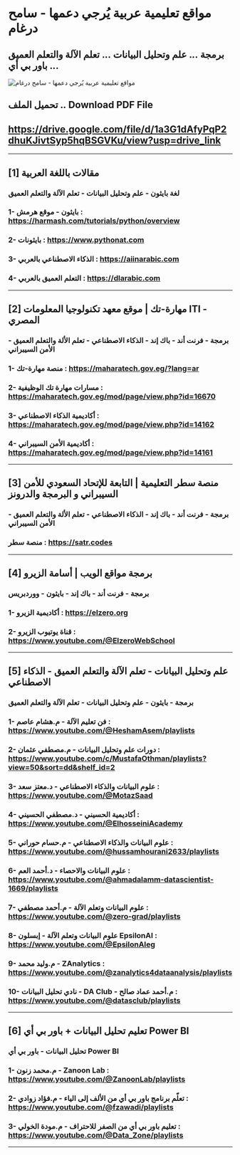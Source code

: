 # مواقع تعليمية عربية يُرجي دعمها - سامح درغام
## برمجة ... علم وتحليل البيانات ... تعلم الآلة والتعلم العميق ... باور بي أي

![مواقع تعليمية عربية يُرجي دعمها - سامح درغام](https://github.com/user-attachments/assets/d8b1800f-90d5-4d31-be37-47ea864bc752)

## تحميل الملف .. Download PDF File
## https://drive.google.com/file/d/1a3G1dAfyPqP2dhuKJivtSyp5hqBSGVKu/view?usp=drive_link


-------------------------------------------------------------------------------------------------------



## [1] مقالات باللغة العربية
 ### لغة بايثون - علم وتحليل البيانات - تعلم الآلة والتعلم العميق
 

 ### 1- بايثون - موقع هرمش :  https://harmash.com/tutorials/python/overview
 ### 2- بايثونات :  https://www.pythonat.com
 ### 3- الذكاء الاصطناعي بالعربي :  https://aiinarabic.com
 ### 4- التعلم العميق بالعربي :  https://dlarabic.com



-------------------------------------------------------------------------------------------------------


## [2] مهارة-تك | موقع معهد تكنولوجيا المعلومات ITI - المصري
 ### برمجة - فرنت أند - باك إند - الذكاء الاصطناعي - تعلم الألة والتعلم العميق - الأمن السيبراني
 

 ### 1- منصة مهارة-تك :  https://maharatech.gov.eg/?lang=ar 
 ### 2- مسارات مهارة تك الوظيفية : https://maharatech.gov.eg/mod/page/view.php?id=16670
 ### 3- أكاديمية الذكاء الاصطناعي :  https://maharatech.gov.eg/mod/page/view.php?id=14162
 ### 4- أكاديمية الأمن السيبراني  : https://maharatech.gov.eg/mod/page/view.php?id=14161







-------------------------------------------------------------------------------------------------------


## [3] منصة سطر التعليمية | التابعة للإتحاد السعودي للأمن السيبراني و البرمجة والدرونز
 ### برمجة - فرنت أند - باك إند - الذكاء الاصطناعي - تعلم الألة والتعلم العميق - الأمن السيبراني
 

 ### منصة سطر :  https://satr.codes 






-------------------------------------------------------------------------------------------------------


## [4] برمجة مواقع الويب | أسامة الزيرو
 ### برمجة - فرنت أند - باك إند - بايثون - ووردبريس
 

 ### 1- أكاديمية الزيرو :  https://elzero.org
 ### 2- قناة يوتيوب الزيرو : https://www.youtube.com/@ElzeroWebSchool



-------------------------------------------------------------------------------------------------------


## [5] علم وتحليل البيانات - تعلم الآلة والتعلم العميق - الذكاء الاصطناعي
 ### برمجة  - بايثون - علم وتحليل البيانات - تعلم الآلة والتعلم العميق
 

 ### 1- فن تعليم الآلة - م.هشام عاصم : https://www.youtube.com/@HeshamAsem/playlists
 ### 2- دورات علم وتحليل البيانات - م.مصطفي عثمان : https://www.youtube.com/c/MustafaOthman/playlists?view=50&sort=dd&shelf_id=2
 ### 3- علوم البيانات والذكاء الاصطناعي - د.معتز سعد : https://www.youtube.com/@MotazSaad
 ### 4- أكاديمية الحسيني - د.مصطفي الحسيني :  https://www.youtube.com/@ElhosseiniAcademy 
 ### 5- علوم البيانات والذكاء الاصطناعي - م.حسام حوراني : https://www.youtube.com/@hussamhourani2633/playlists
 ### 6- علوم البيانات والاحصاء - د.أحمد العم : https://www.youtube.com/@ahmadalamm-datascientist-1669/playlists
### 7- علوم البيانات وتعلم الآلة - م.أحمد مصطفي : https://www.youtube.com/@zero-grad/playlists
### 8- علوم البيانات وتعلم الآلة - إبسلون EpsilonAI : https://www.youtube.com/@EpsilonAIeg 
### 9- م.وليد محمد - ZAnalytics : https://www.youtube.com/@zanalytics4dataanalysis/playlists
### 10- نادي تحليل البيانات - DA Club - م.أحمد عماد صالح : https://www.youtube.com/@datasclub/playlists



-------------------------------------------------------------------------------------------------------


## [6] تعليم تحليل البيانات + باور بي أي Power BI
 ### تحليل البيانات - باور بي أي Power BI
 

 ### 1- م.محمد زنون - Zanoon Lab : https://www.youtube.com/@ZanoonLab/playlists
 ### 2- تعلّم برنامج باور بي أي من الألف إلى الياء - م.فؤاد زوادي :  https://www.youtube.com/@fzawadi/playlists
 ### 3- تعليم باور بي أي من الصفر للاحتراف - م.مودة الخولي : https://www.youtube.com/@Data_Zone/playlists



-------------------------------------------------------------------------------------------------------

